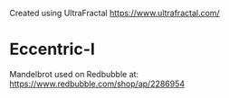Created using UltraFractal https://www.ultrafractal.com/

# Eccentric-I
Mandelbrot used on Redbubble at: https://www.redbubble.com/shop/ap/2286954

